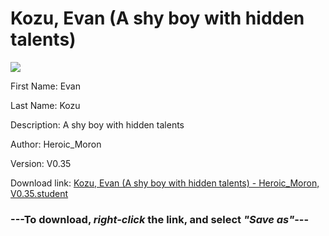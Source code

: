# Kozu, Evan (A shy boy with hidden talents)

<img src = "https://raw.githubusercontent.com/Arbiter1223/Daigaku-Gurashi-Custom-Students/master/Students/Files/Kozu%2C%20Evan%20(A%20shy%20boy%20with%20hidden%20talents).png">

First Name: Evan

Last Name: Kozu

Description: A shy boy with hidden talents

Author: Heroic_Moron

Version: V0.35

Download link: <a href="https://raw.githubusercontent.com/Arbiter1223/Daigaku-Gurashi-Custom-Students/master/Students/Files/Kozu%2C%20Evan%20(A%20shy%20boy%20with%20hidden%20talents)%20-%20Heroic_Moron%2C%20V0.35.student">Kozu, Evan (A shy boy with hidden talents) - Heroic_Moron, V0.35.student</a>

### ---**To download, _right-click_ the link, and select _"Save as"_**---
